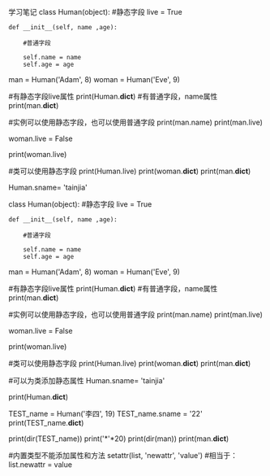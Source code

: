 学习笔记
class Human(object):
    #静态字段
    live = True
    
    def __init__(self, name ,age):

        #普通字段

        self.name = name
        self.age = age


man = Human('Adam', 8)
woman = Human('Eve', 9)

#有静态字段live属性
print(Human.__dict__)
#有普通字段，name属性
print(man.__dict__)

#实例可以使用静态字段，也可以使用普通字段
print(man.name)
print(man.live)

woman.live = False

print(woman.live)

#类可以使用静态字段
print(Human.live)
print(woman.__dict__)
print(man.__dict__)

Human.sname= 'tainjia'



class Human(object):
    #静态字段
    live = True
    
    def __init__(self, name ,age):

        #普通字段

        self.name = name
        self.age = age


man = Human('Adam', 8)
woman = Human('Eve', 9)

#有静态字段live属性
print(Human.__dict__)
#有普通字段，name属性
print(man.__dict__)

#实例可以使用静态字段，也可以使用普通字段
print(man.name)
print(man.live)

woman.live = False

print(woman.live)

#类可以使用静态字段
print(Human.live)
print(woman.__dict__)
print(man.__dict__)

#可以为类添加静态属性
Human.sname= 'tainjia'

print(Human.__dict__)

TEST_name = Human('李四', 19)
TEST_name.sname = '22'
print(TEST_name.__dict__)

print(dir(TEST_name))
print('*'*20)
print(dir(man))
print(man.__dict__)

#内置类型不能添加属性和方法
setattr(list,  'newattr', 'value')  #相当于：list.newattr = value



